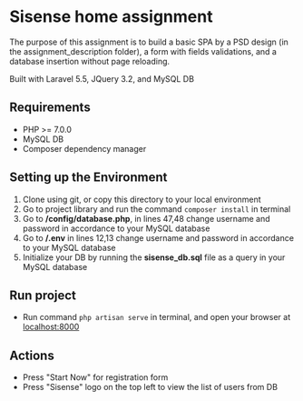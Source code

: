 # Sisense home assignment
The purpose of this assignment is to build a basic SPA by a PSD design (in the assignment_description folder),
a form with fields validations, and a database insertion without page reloading.

Built with Laravel 5.5, JQuery 3.2, and MySQL DB

## Requirements
* PHP >= 7.0.0
* MySQL DB
* Composer dependency manager

## Setting up the Environment
1. Clone using git, or copy this directory to your local environment
2. Go to project library and run the command `composer install` in terminal 
3. Go to **/config/database.php**, in lines 47,48 change username and password in accordance to your MySQL database
4. Go to **/.env** in lines 12,13 change username and password in accordance to your MySQL database
5. Initialize your DB by running the **sisense_db.sql** file as a query in your MySQL database

## Run project
* Run command `php artisan serve` in terminal,  and open your browser at [localhost:8000](localhost:8000/)


## Actions
* Press "Start Now" for registration form
* Press "Sisense" logo on the top left to view the list of users from DB
